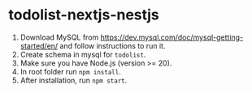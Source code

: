 # todolist-nextjs-nestjs

1. Download MySQL from https://dev.mysql.com/doc/mysql-getting-started/en/ and follow instructions to run it.
2. Create schema in mysql for `todolist`.
3. Make sure you have Node.js (version >= 20).
4. In root folder run `npm install`.
5. After installation, run `npm start`.
